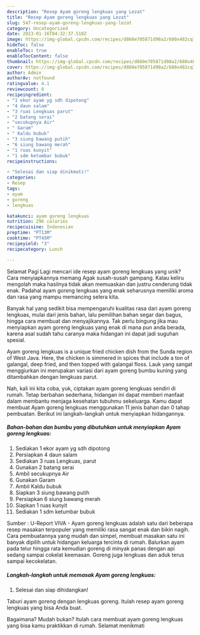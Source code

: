 ```yaml
---
description: "Resep Ayam goreng lengkuas yang Lezat"
title: "Resep Ayam goreng lengkuas yang Lezat"
slug: 547-resep-ayam-goreng-lengkuas-yang-lezat
category: Uncategorized
date: 2023-01-16T04:32:37.518Z
image: https://img-global.cpcdn.com/recipes/d860e705871d98a2/680x482cq70/ayam-goreng-lengkuas-foto-resep-utama.jpg
hideToc: false
enableToc: true
enableTocContent: false
thumbnail: https://img-global.cpcdn.com/recipes/d860e705871d98a2/680x482cq70/ayam-goreng-lengkuas-foto-resep-utama.jpg
cover: https://img-global.cpcdn.com/recipes/d860e705871d98a2/680x482cq70/ayam-goreng-lengkuas-foto-resep-utama.jpg
author: Admin
authorAv: notfound
ratingvalue: 4.1
reviewcount: 6
recipeingredient:
- "1 ekor ayam yg sdh dipotong"
- "4 daun salam"
- "3 ruas Lengkuas parut"
- "2 batang serai"
- "secukupnya Air"
- " Garam"
- " Kaldu bubuk"
- "3 siung bawang putih"
- "6 siung bawang merah"
- "1 ruas kunyit"
- "1 sdm ketumbar bubuk"
recipeinstructions:

- "Selesai dan siap dinikmati!"
categories:
- Resep
tags:
- ayam
- goreng
- lengkuas

katakunci: ayam goreng lengkuas 
nutrition: 296 calories
recipecuisine: Indonesian
preptime: "PT13M"
cooktime: "PT45M"
recipeyield: "3"
recipecategory: Lunch

---
```



Selamat Pagi Lagi mencari ide resep ayam goreng lengkuas yang unik? Cara menyiapkannya memang Agak susah-susah gampang. Kalau keliru mengolah maka hasilnya tidak akan memuaskan dan justru cenderung tidak enak. Padahal ayam goreng lengkuas yang enak seharusnya memiliki aroma dan rasa yang mampu memancing selera kita.


Banyak hal yang sedikit bisa mempengaruhi kualitas rasa dari ayam goreng lengkuas, mulai dari jenis bahan, lalu pemilihan bahan segar dan bagus, hingga cara membuat dan menyajikannya. Tak perlu bingung jika mau menyiapkan ayam goreng lengkuas yang enak di mana pun anda berada, karena asal sudah tahu caranya maka hidangan ini dapat jadi suguhan spesial.

Ayam goreng lengkuas is a unique fried chicken dish from the Sunda region of West Java. Here, the chicken is simmered in spices that include a ton of galangal, deep fried, and then topped with galangal floss. Lauk yang sangat menggiurkan ini merupakan variasi dari ayam goreng bumbu kuning yang ditambahkan dengan lengkuas parut.


Nah, kali ini kita coba, yuk, ciptakan ayam goreng lengkuas sendiri di rumah. Tetap berbahan sederhana, hidangan ini dapat memberi manfaat dalam membantu menjaga kesehatan tubuhmu sekeluarga. Kamu dapat membuat Ayam goreng lengkuas menggunakan 11 jenis bahan dan 0 tahap pembuatan. Berikut ini langkah-langkah untuk menyiapkan hidangannya.

<!--inarticleads1-->

##### Bahan-bahan dan bumbu yang dibutuhkan untuk menyiapkan Ayam goreng lengkuas:

1. Sediakan 1 ekor ayam yg sdh dipotong
1. Persiapkan 4 daun salam
1. Sediakan 3 ruas Lengkuas, parut
1. Gunakan 2 batang serai
1. Ambil secukupnya Air
1. Gunakan  Garam
1. Ambil  Kaldu bubuk
1. Siapkan 3 siung bawang putih
1. Persiapkan 6 siung bawang merah
1. Siapkan 1 ruas kunyit
1. Sediakan 1 sdm ketumbar bubuk


Sumber : U-Report VIVA - Ayam goreng lengkuas adalah satu dari beberapa resep masakan terpopuler yang memiliki rasa sangat enak dan bikin nagih. Cara pembuatannya yang mudah dan simpel, membuat masakan satu ini banyak dipilih untuk hidangan keluarga tercinta di rumah. Balurkan ayam pada telur hingga rata kemudian goreng di minyak panas dengan api sedang sampai cokelat keemasan. Goreng juga lengkuas dan aduk terus sampai kecokelatan. 

<!--inarticleads2-->

##### Langkah-langkah untuk memasak Ayam goreng lengkuas:


1. Selesai dan siap dihidangkan!

Taburi ayam goreng dengan lengkuas goreng. Itulah resep ayam goreng lengkuas yang bisa Anda buat. 

Bagaimana? Mudah bukan? Itulah cara membuat ayam goreng lengkuas yang bisa kamu praktikkan di rumah. Selamat menikmati

